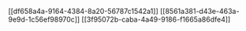 [[df658a4a-9164-4384-8a20-56787c1542a1]]
[[8561a381-d43e-463a-9e9d-1c56ef98970c]]
[[3f95072b-caba-4a49-9186-f1665a86dfe4]]
